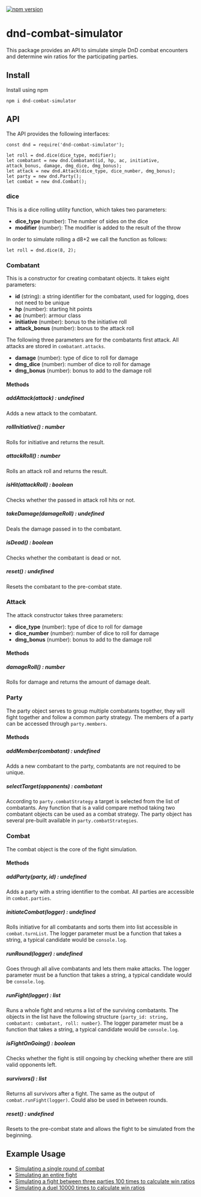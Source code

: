 [![npm version](https://badge.fury.io/js/dnd-combat-simulator.svg)](https://badge.fury.io/js/dnd-combat-simulator)

# dnd-combat-simulator
This package provides an API to simulate simple DnD combat encounters and determine win ratios for the participating parties.

## Install
Install using npm
```
npm i dnd-combat-simulator
```

## API
The API provides the following interfaces:
```
const dnd = require('dnd-combat-simulator');

let roll = dnd.dice(dice_type, modifier);
let combatant = new dnd.Combatant(id, hp, ac, initiative, attack_bonus, damage, dmg_dice, dmg_bonus);
let attack = new dnd.Attack(dice_type, dice_number, dmg_bonus);
let party = new dnd.Party();
let combat = new dnd.Combat();
```

### dice
This is a dice rolling utility function, which takes two parameters:
- **dice_type** (number): The number of sides on the dice
- **modifier** (number): The modifier is added to the result of the throw

In order to simulate rolling a d8+2 we call the function as follows:
```
let roll = dnd.dice(8, 2);
```

### Combatant
This is a constructor for creating combatant objects. It takes eight parameters:
- **id** (string): a string identifier for the combatant, used for logging, does not need to be unique
- **hp** (number): starting hit points
- **ac** (number): armour class
- **initiative** (number): bonus to the initiative roll
- **attack_bonus** (number): bonus to the attack roll

The following three parameters are for the combatants first attack. All attacks are stored in ```combatant.attacks```.
- **damage** (number): type of dice to roll for damage
- **dmg_dice** (number): number of dice to roll for damage
- **dmg_bonus** (number): bonus to add to the damage roll

#### Methods
##### **addAttack**(attack) : undefined
Adds a new attack to the combatant.
##### **rollInitiative**() : number
Rolls for initiative and returns the result.
##### **attackRoll**() : number
Rolls an attack roll and returns the result.
##### **isHit**(attackRoll) : boolean
Checks whether the passed in attack roll hits or not.
##### **takeDamage**(damageRoll) : undefined
Deals the damage passed in to the combatant.
##### **isDead**() : boolean
Checks whether the combatant is dead or not.
##### **reset**() : undefined
Resets the combatant to the pre-combat state.

### Attack
The attack constructor takes three parameters:
- **dice_type** (number): type of dice to roll for damage
- **dice_number** (number): number of dice to roll for damage
- **dmg_bonus** (number): bonus to add to the damage roll

#### Methods
##### **damageRoll**() : number
Rolls for damage and returns the amount of damage dealt.

### Party
The party object serves to group multiple combatants together, they will fight together and follow a common party strategy. The members of a party can be accessed through ```party.members```.

#### Methods
##### **addMember**(combatant) : undefined
Adds a new combatant to the party, combatants are not required to be unique.
##### **selectTarget**(opponents) : combatant
According to ```party.combatStrategy``` a target is selected from the list of combatants. Any function that is a valid compare method taking two combatant objects can be used as a combat strategy. The party object has several pre-built available in ```party.combatStrategies```.


### Combat
The combat object is the core of the fight simulation.

#### Methods
##### **addParty**(party, id) : undefined
Adds a party with a string identifier to the combat. All parties are accessible in ```combat.parties```.
##### **initiateCombat**(logger) : undefined
Rolls initiative for all combatants and sorts them into list accessible in ```combat.turnList```. The logger parameter must be a function that takes a string, a typical candidate would be ```console.log```.
##### **runRound**(logger) : undefined
Goes through all alive combatants and lets them make attacks. The logger parameter must be a function that takes a string, a typical candidate would be ```console.log```.
##### **runFight**(logger) : list
Runs a whole fight and returns a list of the surviving combatants. The objects in the list have the following structure ```{party_id: string, combatant: combatant, roll: number}```. The logger parameter must be a function that takes a string, a typical candidate would be ```console.log```.
##### **isFightOnGoing**() : boolean
Checks whether the fight is still ongoing by checking whether there are still valid opponents left.
##### **survivors**() : list
Returns all survivors after a fight. The same as the output of ```combat.runFight(logger)```. Could also be used in between rounds.
##### **reset**() : undefined
Resets to the pre-combat state and allows the fight to be simulated from the beginning.

## Example Usage
- [Simulating a single round of combat](https://github.com/Eddykasp/dnd-combat-sim/blob/master/test/combat_example_round.js)
- [Simulating an entire fight](https://github.com/Eddykasp/dnd-combat-sim/blob/master/test/combat_example_fight.js)
- [Simulating a fight between three parties 100 times to calculate win ratios](https://github.com/Eddykasp/dnd-combat-sim/blob/master/test/multi_combat_simulation_example.js)
- [Simulating a duel 10000 times to calculate win ratios](https://github.com/Eddykasp/dnd-combat-sim/blob/master/test/duel_example.js)
